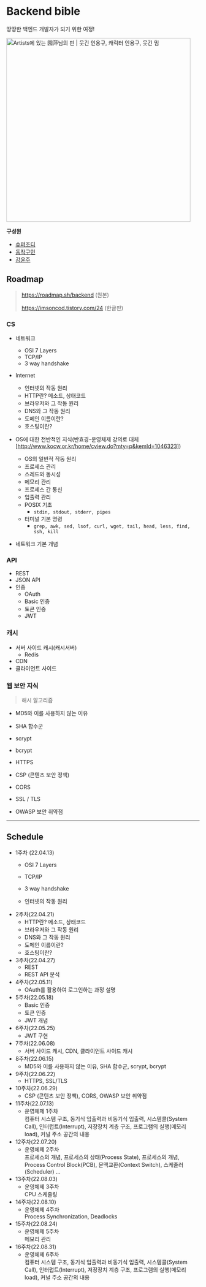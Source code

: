 # Backend bible
땅땅한 백엔드 개발자가 되기 위한 여정!

<img src="https://i.pinimg.com/originals/cc/e5/48/cce54859e1677d77de676d05ae870302.jpg" alt="Artists에 있는 园萍님의 핀 | 웃긴 인용구, 캐릭터 인용구, 웃긴 밈" style="width:50vw;" />

<br>

**구성원**

+ [슈퍼조디](https://github.com/superyodi)
+ [동작구민](https://github.com/Dongjakgu-Min)
+ [강윤주](https://github.com/9an9)

## Roadmap


> https://roadmap.sh/backend (원본)
>
> https://imsoncod.tistory.com/24 (한글판)



### CS

+ 네트워크 
  + OSI 7 Layers
  + TCP/IP
  + 3 way handshake
+ Internet

  + 인터넷의 작동 원리
  + HTTP란? 메소드, 상태코드
  + 브라우저와 그 작동 원리
  + DNS와 그 작동 원리
  + 도메인 이름이란?
  + 호스팅이란?
+ OS에 대한 전반적인 지식(반효경-운영체제 강의로 대체[http://www.kocw.or.kr/home/cview.do?mty=p&kemId=1046323])

  + OS의 일반적 작동 원리
  + 프로세스 관리
  + 스레드와 동시성
  + 메모리 관리
  + 프로세스 간 통신
  + 입출력 관리
  + POSIX 기초
    + `stdin, stdout, stderr, pipes`
  + 터미널 기본 명령
    + `grep, awk, sed, lsof, curl, wget, tail, head, less, find, ssh, kill`
  
+ 네트워크 기본 개념 



### API

+ REST
+ JSON API
+ 인증
  + OAuth
  + Basic 인증
  + 토큰 인증
  + JWT



### 캐시

+ 서버 사이드 캐시(캐시서버)
  + Redis
+ CDN
+ 클라이언트 사이드



### 웹 보안 지식

> 해시 알고리즘

+ MD5와 이를 사용하지 않는 이유
+ SHA 함수군
+ scrypt
+ bcrypt



+ HTTPS
+ CSP (콘텐츠 보안 정책)
+ CORS
+ SSL / TLS
+ OWASP 보안 취약점 



---



## Schedule



+ 1주차 (22.04.13)
  + OSI 7 Layers
  + TCP/IP
  + 3 way handshake

  + 인터넷의 작동 원리
+ 2주차(22.04.21)
  + HTTP란? 메소드, 상태코드
  + 브라우저와 그 작동 원리
  + DNS와 그 작동 원리
  + 도메인 이름이란?
  + 호스팅이란?
+ 3주차(22.04.27)
  + REST
  + REST API 분석
+ 4주차(22.05.11)
  + OAuth를 활용하여 로그인하는 과정 설명 
+ 5주차(22.05.18)
  + Basic 인증
  + 토큰 인증
  + JWT 개념
+ 6주차(22.05.25)
  + JWT 구현
+ 7주차(22.06.08)
  + 서버 사이드 캐시, CDN, 클라이언트 사이드 캐시
+ 8주차(22.06.15)
  + MD5와 이를 사용하지 않는 이유, SHA 함수군, scrypt, bcrypt 
+ 9주차(22.06.22)
  + HTTPS, SSL/TLS
+ 10주차(22.06.29)
  + CSP (콘텐츠 보안 정책), CORS, OWASP 보안 취약점
+ 11주차(22.07.13)
  + 운영체제 1주차  
    컴퓨터 시스템 구조, 동기식 입출력과 비동기식 입출력, 시스템콜(System Call), 인터럽트(Interrupt), 저장장치 계층 구조, 프로그램의 실행(메모리 load), 커널 주소 공간의 내용
+ 12주차(22.07.20)
  + 운영체제 2주차  
    프로세스의 개념, 프로세스의 상태(Process State), 프로세스의 개념, Process Control Block(PCB), 문맥교환(Context Switch), 스케줄러(Scheduler) ...
+ 13주차(22.08.03)
  + 운영체제 3주차  
    CPU 스케줄링    
+ 14주차(22.08.10)
  + 운영체제 4주차  
    Process Synchronization, Deadlocks
+ 15주차(22.08.24)
  + 운영체제 5주차  
    메모리 관리
+ 16주차(22.08.31)
  + 운영체제 6주차  
    컴퓨터 시스템 구조, 동기식 입출력과 비동기식 입출력, 시스템콜(System Call), 인터럽트(Interrupt), 저장장치 계층 구조, 프로그램의 실행(메모리 load), 커널 주소 공간의 내용    
